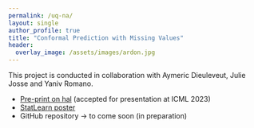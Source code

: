 ```yaml
---
permalink: /uq-na/
layout: single
author_profile: true
title: "Conformal Prediction with Missing Values"
header:
  overlay_image: /assets/images/ardon.jpg
---
```


This project is conducted in collaboration with Aymeric Dieuleveut, Julie Josse and Yaniv Romano.

- [Pre-print on hal](https://hal.science/hal-03896384) (accepted for presentation at ICML 2023)
- [StatLearn poster](http://mzaffran.github.io/assets/files/Posters/cp_na_statlearn_poster.pdf)
- GitHub repository &rarr; to come soon (in preparation)
